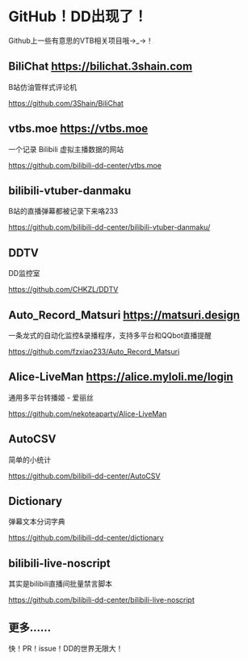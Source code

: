 # GitHub！DD出现了！

Github上一些有意思的VTB相关项目哦→\_→！

## BiliChat <https://bilichat.3shain.com>

B站仿油管样式评论机

https://github.com/3Shain/BiliChat

## vtbs.moe <https://vtbs.moe>

一个记录 Bilibili 虚拟主播数据的网站

https://github.com/bilibili-dd-center/vtbs.moe

## bilibili-vtuber-danmaku

B站的直播弹幕都被记录下来咯233

https://github.com/bilibili-dd-center/bilibili-vtuber-danmaku/

## DDTV

DD监控室

https://github.com/CHKZL/DDTV

## Auto_Record_Matsuri <https://matsuri.design>

一条龙式的自动化监控&录播程序，支持多平台和QQbot直播提醒

<https://github.com/fzxiao233/Auto_Record_Matsuri>

## Alice-LiveMan <https://alice.myloli.me/login>

通用多平台转播姬 - 爱丽丝

https://github.com/nekoteaparty/Alice-LiveMan

## AutoCSV

简单的小统计

https://github.com/bilibili-dd-center/AutoCSV

## Dictionary

弹幕文本分词字典

https://github.com/bilibili-dd-center/dictionary

## bilibili-live-noscript

其实是bilibili直播间批量禁言脚本

https://github.com/bilibili-dd-center/bilibili-live-noscript

## 更多…...

快！PR！issue！DD的世界无限大！